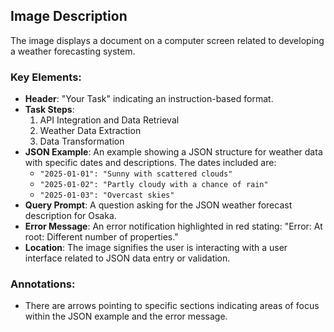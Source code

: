 ## Image Description

The image displays a document on a computer screen related to developing a weather forecasting system. 

### Key Elements:
- **Header**: "Your Task" indicating an instruction-based format.
- **Task Steps**: 
  1. API Integration and Data Retrieval
  2. Weather Data Extraction
  3. Data Transformation
- **JSON Example**: An example showing a JSON structure for weather data with specific dates and descriptions. The dates included are:
  - `"2025-01-01": "Sunny with scattered clouds"`
  - `"2025-01-02": "Partly cloudy with a chance of rain"`
  - `"2025-01-03": "Overcast skies"`
- **Query Prompt**: A question asking for the JSON weather forecast description for Osaka.
- **Error Message**: An error notification highlighted in red stating: "Error: At root: Different number of properties."
- **Location**: The image signifies the user is interacting with a user interface related to JSON data entry or validation. 

### Annotations:
- There are arrows pointing to specific sections indicating areas of focus within the JSON example and the error message.